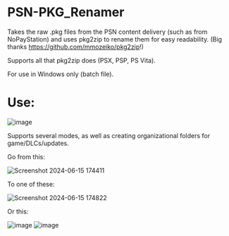 # PSN-PKG_Renamer
Takes the raw .pkg files from the PSN content delivery (such as from NoPayStation) and uses pkg2zip to rename them for easy readability. (Big thanks https://github.com/mmozeiko/pkg2zip!)

Supports all that pkg2zip does (PSX, PSP, PS Vita).

For use in Windows only (batch file). 

# Use:

![image](https://github.com/treyus30/PSN-PKG_Renamer/assets/136277393/78eb460b-dd1b-48d3-8ee3-345fe0be1351)



Supports several modes, as well as creating organizational folders for game/DLCs/updates. 

Go from this:

![Screenshot 2024-06-15 174411](https://github.com/treyus30/PSN-PKG_Renamer/assets/136277393/fb4a8982-d97c-4272-95e7-fd99a791f44d)

To one of these:

![Screenshot 2024-06-15 174822](https://github.com/treyus30/PSN-PKG_Renamer/assets/136277393/f53a49ca-1c98-4d9e-938a-cc85c20c71b7)


Or this: 

![image](https://github.com/treyus30/PSN-PKG_Renamer/assets/136277393/75d376ba-0574-4070-b9c5-ed76392c4f2c)
![image](https://github.com/treyus30/PSN-PKG_Renamer/assets/136277393/7a2dc888-1805-4bea-97e8-2ef5f072893f)

